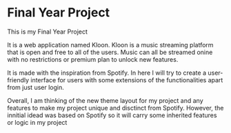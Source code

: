 # Final Year Project

This is my Final Year Project

It is a web application named Kloon. Kloon is a music streaming platform that is open and free to all of the users. Music can all be streamed onine with no restrictions or premium plan to unlock new features. 

It is made with the inspiration from Spotify. In here I will try to create a user-friendly interface for users with some extensions of the functionalities apart from just user login.

Overall, I am thinking of the new theme layout for my project and any features to make my project unique and disctinct from Spotify. However, the innitial idead was based on Spotify so it will carry some inherited features or logic in my project


